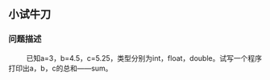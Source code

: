 ## 小试牛刀

### 问题描述

&nbsp;&nbsp;&nbsp;&nbsp;&nbsp;&nbsp;&nbsp;&nbsp;
已知a=3，b=4.5，c=5.25，类型分别为int，float，double。试写一个程序打印出a，b，c的总和——sum。